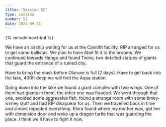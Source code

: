 ```yaml
---
title: "Session 52"
type: session
number: 52
date: 2021-09-11
---
```


{% include nav.html %}

We have an airship waiting for us at the Cannith facility. RIP arranged for us to get some ballistas. We plan to have Abel fit it to the brooms.
We continued towards Henge and found Twins, two detailed statues of giants that guard the entrance of a ruined city.

Have to bring the mask before Olarune is full (2 days). Have to get back into the lake, 400ft deep we will find the Aqua station.

Going down into the lake we found a giant complex with two wings. One of them had giants in them, the other one was flooded. We went through that one, avoided some aggressive fish, found a strange room with some timey-wimey stuff and had RIP disappear for us. Then we travelled back in time and almost repeated everything. Elora found where my mother was, got her with dimension door and woke up a dragon turtle that was guarding the place. I think we'll have to fight it now.